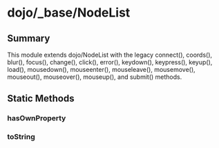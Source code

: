 # dojo/_base/NodeList

## Summary

This module extends dojo/NodeList with the legacy connect(), coords(),
blur(), focus(), change(), click(), error(), keydown(), keypress(),
keyup(), load(), mousedown(), mouseenter(), mouseleave(), mousemove(),
mouseout(), mouseover(), mouseup(), and submit() methods.
## Static Methods

### hasOwnProperty


### toString


